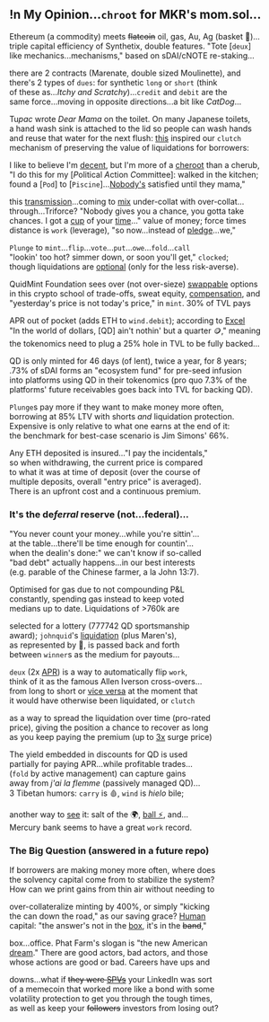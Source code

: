
## !n My Opinion...`chroot` for MKR's mom.sol...

Ethereum (a commodity) meets ~~flatcoin~~ oil, gas, Au, Ag (basket 🏀)...  
triple capital efficiency of Synthetix, double features. "Tote [`deux`]  
like mechanics...mechanisms," based on sDAI/cNOTE re-staking...  

there are 2 contracts (Marenate, double sized Moulinette), and     
there's 2 types of `dues`: for synthetic `long` or `short` (think  
of these as...*Itchy and Scratchy*)...`credit` and `debit` are the  
same force...moving in opposite directions...a bit like *CatDog*...  

Tu*pac* wrote *Dear Mama* on the toilet. On many Japanese toilets,  
a hand wash sink is attached to the lid so people can wash hands  
and reuse that water for the next flush: [this](https://x.com/Rainmaker1973/status/1791387466705908125) inspired our `clutch`  
mechanism of preserving the value of liquidations for borrowers:

I like to believe I'm [decent](https://www.youtube.com/clip/UgkxC22X7EFzoZL8TZXwulDkMFPfRf-MZns6), but I'm more of a [cheroot](https://www.dictionary.com/browse/quid) than a cherub,   
"I do this for my [*P*olitical *A*ction *C*ommittee]: walked in the kitchen;  
 found a [`Pod`] to [`Piscine`]...[Nobody's](https://x.com/QuidMint/status/1788581681693106680) satisfied until they mama,"  

this [transmission](https://en.wikipedia.org/wiki/Intercarrier_method)...coming to [mix](https://youtu.be/ndQM3kVb06I) under-collat with over-collat...  
through...Triforce? "Nobody gives you a chance, you gotta take  
chances. I got a [cup](https://www.youtube.com/clip/UgkxD0PZbIFBnRlmN6JwqGfKBOTw_OR7j1u4) of your [time](https://www.youtube.com/clip/UgkxIOebF-ScgdWWR7Flp__iDVeG4L22y-PK)..." value of money;  force times  
 distance is `work` (leverage), "so now...instead of [pledge](https://www.investopedia.com/terms/p/pledgedasset.asp)...we,"
  
`Plunge` to `mint`...`flip`...`vote`...`put`...`owe`...`fold`...`call`   
"lookin' too hot? simmer down, or soon you'll get," `clocked`;  
though liquidations are [optional](https://www.youtube.com/watch?v=1O25uUy90hU) (only for the less risk-averse).

QuidMint Foundation sees over (not over-sieze) [swappable](https://twitter.com/guil_lambert/status/1772423853316219051) options   
in this crypto school of trade-offs, sweat equity, [compensation](https://www.tabers.com/tabersonline/view/Tabers-Dictionary/730522/all/compensation), and   
"yesterday's price is not today's price," in `mint`. 30% of TVL pays  
 
 APR out of pocket (adds ETH to `wind.debit`); according to [Excel](https://docs.google.com/spreadsheets/d/1uBG8jJGNCgQArKm4FlcmNuXb1cspG6-PRcDoFaRvQws/)  
 "In the world of dollars, [QD] ain't nothin' but a quarter 🪙," meaning  
 the tokenomics need to plug a 25% hole in TVL to be fully backed...
 
QD is only minted for 46 days (of lent), twice a year, for 8 years;  
.73% of sDAI forms an "ecosystem fund" for pre-seed infusion  
into platforms using QD in their tokenomics (pro quo 7.3% of the  
platforms' future receivables goes back into TVL for backing QD).  

`Plunge`s pay more if they want to make money more often,  
borrowing at 85% LTV with shorts *and* liquidation protection.  
Expensive is only relative to what one earns at the end of it:  
the benchmark for best-case scenario is Jim Simons' 66%.

Any ETH deposited is insured..."I pay the incidentals,"  
so when withdrawing, the current price is compared  
to what it was at time of deposit (over the course of   
multiple deposits, overall "entry price" is averaged).   
There is an upfront cost and a continuous premium. 

### It's the  de*ferral* reserve (not...federal)...  
"You never count your money...while you're sittin'...  
at the table...there'll be time enough for countin'...  
when the dealin's done:" we can't know if so-called  
"bad debt" actually happens...in our best interests  
(e.g. parable of the Chinese farmer, a la John 13:7).   

Optimised for gas due to not compounding P&L  
constantly, spending gas instead to keep voted  
medians up to date. Liquidations of >760k are

selected for a lottery (777742 QD sportsmanship  
award); `johnquid`'s [liquidation](https://mirror.xyz/quid.eth/LZ4pS8tVAAkZVSYqJWoihs19cdMhgWESsLr9dIhvL40) (plus Maren's),   
as
represented by 👕, is passed back and forth  
between `winner`s as the medium for  payouts...

`deux` (2x [APR]((https://x.com/hexonaut/status/1789072324614050035))) is a way to automatically flip `work`,  
think of it as the famous Allen Iverson cross-overs...   
from long to short or [vice versa](https://www.instagram.com/p/CnPsieFKzRQ/) at the moment that  
it would have otherwise been liquidated,
or `clutch`  

as a way to spread the liquidation over time (pro-rated  
price), giving the position a chance to recover as long  
as you keep paying the premium (up to [3x](https://x.com/santiagoroel/status/1791114254117998865) surge price)

The yield embedded in discounts for QD is used   
partially for paying APR...while profitable trades...  
(`fold` by active management) can capture gains  
away from *j'ai la flemme*  (passively managed QD)...  
3 Tibetan humors: `carry` is 🩸, `wind` is *hielo* bile;  

another way to [see](https://youtube.com/clip/UgkxXxCLFiMg7N55Aj2SjkpA87TeBJao6EWY?si=4v3xY1nYgtJovNmx) it: salt of the 🌍, [ball ⚡️](https://youtube.com/clip/UgkxTJhmTNvuccOEkvQ9NwRrJG_kh3hhofK-?si=qlXeZ24vCvjNmnnb), and...  
Mercury bank seems to have a great `work` record.

### The Big Question (answered in a future repo)

If borrowers are making money more often, where does  
the solvency capital come from to stabilize the system?  
How can we print gains from thin air without needing to  

over-collateralize minting by 400%, or simply "kicking  
the can down the road," as our saving grace? [Human](https://www.youtube.com/clip/UgkxE82FRchwVKme9RDS2MTL-sX1P5IhRrsh)  
capital: "the answer's not in the [box](https://x.com/QuidMint/status/1679900489046011916), it's in the ~~band~~,"  

box...office. Phat Farm's slogan is "the new American  
[dream](https://www.youtube.com/clip/Ugkx6KgnkNJTp-w6l-UJbXc0ctnAmo8LgdOU)." There are good actors, bad actors, and those  
whose actions are good or bad. Careers have ups and   

downs...what if ~~they were [SPVs](https://en.wikipedia.org/wiki/Celebrity_bond)~~ your LinkedIn was sort  
of a memecoin that worked more like a bond with some  
volatility protection to get you through the tough times,  
as well as keep your ~~followers~~ investors from losing out?

